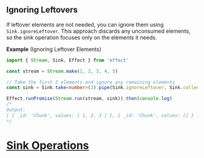 ## Ignoring Leftovers

If leftover elements are not needed, you can ignore them using `Sink.ignoreLeftover`. This approach discards any unconsumed elements, so the sink operation focuses only on the elements it needs.

**Example** (Ignoring Leftover Elements)

```ts twoslash
import { Stream, Sink, Effect } from 'effect'

const stream = Stream.make(1, 2, 3, 4, 5)

// Take the first 3 elements and ignore any remaining elements
const sink = Sink.take<number>(3).pipe(Sink.ignoreLeftover, Sink.collectLeftover)

Effect.runPromise(Stream.run(stream, sink)).then(console.log)
/*
Output:
[ { _id: 'Chunk', values: [ 1, 2, 3 ] }, { _id: 'Chunk', values: [] } ]
*/
```

# [Sink Operations](https://effect.website/docs/sink/operations/)
